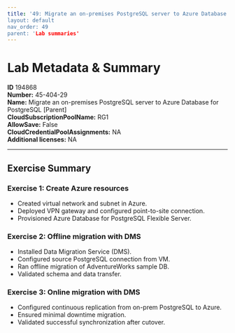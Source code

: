 ```yaml
---
title: '49: Migrate an on-premises PostgreSQL server to Azure Database for PostgreSQL [Parent]` 
layout: default
nav_order: 49
parent: 'Lab summaries'
--- 
```


# Lab Metadata & Summary

**ID** 194868  
**Number:** 45-404-29  
**Name:** Migrate an on-premises PostgreSQL server to Azure Database for PostgreSQL [Parent]  
**CloudSubscriptionPoolName:** RG1  
**AllowSave:** False  
**CloudCredentialPoolAssignments:** NA  
**Additional licenses:** NA  

---

## Exercise Summary

### Exercise 1: Create Azure resources
- Created virtual network and subnet in Azure.  
- Deployed VPN gateway and configured point-to-site connection.  
- Provisioned Azure Database for PostgreSQL Flexible Server.  

### Exercise 2: Offline migration with DMS
- Installed Data Migration Service (DMS).  
- Configured source PostgreSQL connection from VM.  
- Ran offline migration of AdventureWorks sample DB.  
- Validated schema and data transfer.  

### Exercise 3: Online migration with DMS
- Configured continuous replication from on-prem PostgreSQL to Azure.  
- Ensured minimal downtime migration.  
- Validated successful synchronization after cutover.
